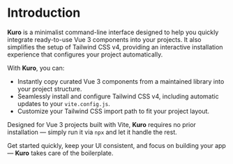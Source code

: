 # Introduction

**Kuro** is a minimalist command-line interface designed to help you quickly integrate ready-to-use Vue 3 components into your projects. It also simplifies the setup of Tailwind CSS v4, providing an interactive installation experience that configures your project automatically.

With **Kuro**, you can:

- Instantly copy curated Vue 3 components from a maintained library into your project structure.
- Seamlessly install and configure Tailwind CSS v4, including automatic updates to your `vite.config.js`.
- Customize your Tailwind CSS import path to fit your project layout.

Designed for Vue 3 projects built with Vite, **Kuro** requires no prior installation — simply run it via `npx` and let it handle the rest.

Get started quickly, keep your UI consistent, and focus on building your app — **Kuro** takes care of the boilerplate.
